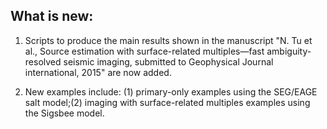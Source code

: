 ## What is new:

1. Scripts to produce the main results shown in the manuscript "N. Tu et al., Source estimation with surface-related multiples—fast ambiguity-resolved seismic imaging, submitted to Geophysical Journal international, 2015" are now added.

2. New examples include: (1) primary-only examples using the SEG/EAGE salt model;(2) imaging with surface-related multiples examples using the Sigsbee model.
